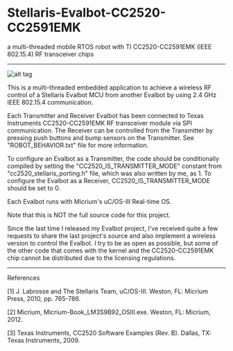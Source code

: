 Stellaris-Evalbot-CC2520-CC2591EMK
==================================

a multi-threaded mobile RTOS robot with TI CC2520-CC2591EMK (IEEE 802.15.4) RF transceiver chips

-----------------------------------------------------------------------------------------------------------------

![alt tag](https://raw.github.com/hsm5xw/Stellaris-Evalbot-CC2520-CC2591EMK/master/pic.PNG)

This is a multi-threaded embedded application to achieve a wireless RF control of a Stellaris Evalbot MCU 
from another Evalbot by using 2.4 GHz IEEE 802.15.4 communication.

Each Transmitter and Receiver Evalbot has been connected to Texas Instruments CC2520-CC2591EMK RF transceiver module via SPI communication.
The Receiver can be controlled from the Transmitter by pressing push buttons and bump sensors on the Transmitter.
See "ROBOT_BEHAVIOR.txt" file for more information.
				
To configure an Evalbot as a Transmitter, the code should be conditionally compiled by setting the "CC2520_IS_TRANSMITTER_MODE"
constant from "cc2520_stellaris_porting.h" file, which was also written by me, as 1. To configure the Evalbot as a Receiver, 
CC2520_IS_TRANSMITTER_MODE should be set to 0.
	
Each Evalbot runs with Micrium's uC/OS-III Real-time OS.
				
Note that this is NOT the full source code for this project.

Since the last time I released my Evalbot project, I've received quite a few requests to share the last project's source and also 
implement a wireless version to control the Evalbot. I try to be as open as possible, but some of the other code that comes with 
the kernel and the CC2520-CC2591EMK chip cannot be distributed due to the licensing regulations. 

----------------------------------------------------------------------------------------------------------------------------------

References

[1] J. Labrosse and The Stellaris Team, uC/OS-III. Weston, FL: Micrium Press, 2010, pp. 765-786.

[2] Micrium, Micrium-Book_LM3S9B92_OSIII.exe. Weston, FL: Micrium, 2012.

[3] Texas Instruments, CC2520 Software Examples (Rev. B). Dallas, TX: Texas Instruments, 2009.
